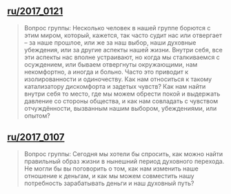 ## [ru/2017_0121](ru/2017/2017_0121)


> Вопрос группы: Несколько человек в нашей группе борются с этим миром, который, кажется, так часто судит нас или отвергает – за наше прошлое, или же за наш выбор, наши духовные убеждения, или за другие аспекты нашей жизни. Внутри себя, все эти аспекты нас вполне устраивают, но когда мы сталкиваемся с осуждением, или бываем отвергнуты окружающими, нам некомфортно, а иногда и больно. Часто это приводит к изолированности и одиночеству. Как нам относиться к такому катализатору дискомфорта и задетых чувств? Как нам найти внутри себя то место, где мы можем обрести покой и выдержать давление со стороны общества, и как нам совладать с чувством отчуждённости, вызванным нашим выбором, убеждениями, или опытом?

[<i class="fas fa-file-pdf"></i>](http://llresearch.org/transcripts/issues/2017_russian/2017_0121.aspx) [<i class="fas fa-external-link-alt"></i>](http://llresearch.org/transcripts/issues/2017_russian/2017_0121.aspx)
 

## [ru/2017_0107](ru/2017/2017_0107)


> Вопрос группы: Сегодня мы хотели бы спросить, как можно найти правильный образ жизни в нынешний период духовного перехода. Не могли бы вы поговорить о том, как нам изменить наше отношение к деньгам, и как мы можем совместить нашу потребность зарабатывать деньги и наш духовный путь?

[<i class="fas fa-file-pdf"></i>](http://llresearch.org/transcripts/issues/2017_russian/2017_0107.aspx) [<i class="fas fa-external-link-alt"></i>](http://llresearch.org/transcripts/issues/2017_russian/2017_0107.aspx)
 
